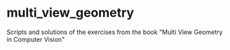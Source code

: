 # multi_view_geometry
Scripts and solutions of the exercises from the book "Multi View Geometry in Computer Vision"
